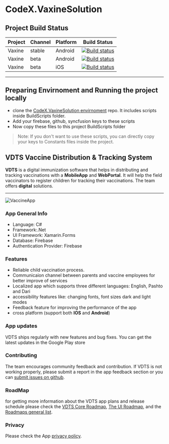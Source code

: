 # CodeX.VaxineSolution

## Project Build Status

Project|Channel|Platform|Build Status
---|---|---|---
Vaxine|stable|Android|[![Build status](https://build.appcenter.ms/v0.1/apps/f212d794-5cfb-4761-a445-d85c9d85ae38/branches/main/badge)](https://appcenter.ms)
Vaxine|beta|Android|[![Build status](https://build.appcenter.ms/v0.1/apps/b406776a-b914-4c60-a816-99bcf5b0b0ea/branches/pre-release/badge)](https://appcenter.ms)
Vaxine|beta|iOS|[![Build status](https://build.appcenter.ms/v0.1/apps/823d1987-d46c-4c57-bb39-333a1debda03/branches/main/badge)](https://appcenter.ms)
---

## Preparing Envirnoment and Running the project locally
- clone the [CodeX.VaxineSolution envirnoment](https://github.com/VDTS/CodeX.VaxineSolution-Environment) repo. It includes scripts inside BuildScripts folder.
- Add your firebase, github, syncfusion keys to these scripts
- Now copy these files to this project BuildScripts folder
> Note: If you don't want to use these scripts, you can directly copy your keys to Constants files inside the project.
## VDTS Vaccine Distribution & Tracking System
**VDTS** is a digital immunization software that helps in distributing and tracking vaccinations with a **MobileApp** and **WebPortal**. It will help the field vaccinators to register children for tracking their vaccinations. The team offers **digital** solutions.
***
![VaccineApp](https://user-images.githubusercontent.com/57433018/124378904-e1ec4780-dc68-11eb-9da6-9c4d1010308d.jpg)
### App General Info
* Language: C#
* Framework:.Net
* UI Framework: Xamarin.Forms
* Database: Firebase
* Authentication Provider: Firebase

### Features
* Reliable child vaccination process.
* Communicaion channel between parents and vaccine employees for better improve of services
* Localized app which supports three different languages: English, Pashto and Dari
* accessibility features like: changing fonts, font sizes dark and light modes
* Feedback feature for improving the performance of the app
* cross platform (support both **IOS** and **Android**)

### App updates
VDTS ships regularly with new features and bug fixes. You can get the latest updates in the Google Play store
### Contributing
The team encourages community feedback and contribution. If VDTS is not working properly, please submit a report in the app feedback section or you can [submit issues on github](https://github.com/VDTS/CodeX.VaxineSolution/issues).

### RoadMap
for getting more information about the VDTS app plans and release schedule please check the [VDTS Core Roadmap](https://github.com/VDTS/CodeX.VaxineSolution/projects/1), [The UI Roadmap](https://github.com/VDTS/CodeX.VaxineSolution/projects/2), and the [Roadmaps general list](https://github.com/VDTS/CodeX.VaxineSolution/projects).

### Privacy
Please check the App [privacy policy](https://github.com/VDTS/docs/blob/main/PrivacyPolicy.md).

